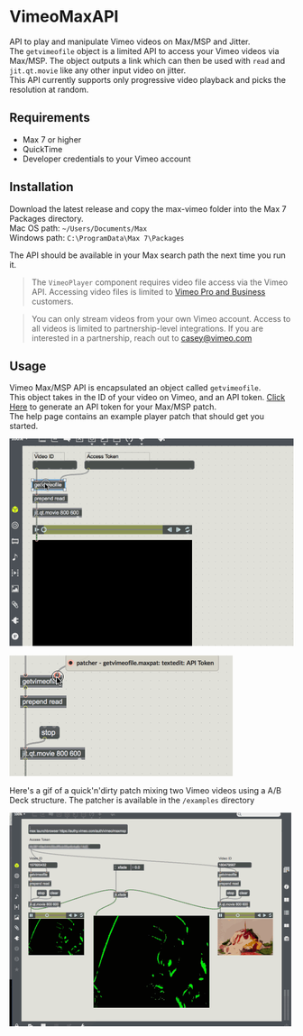 # VimeoMaxAPI
API to play and manipulate Vimeo videos on Max/MSP and Jitter.  
The `getvimeofile` object is a limited API to access your Vimeo videos via Max/MSP. The object outputs a link which can then be used with `read` and `jit.qt.movie` like any other input video on jitter.  
This API currently supports only progressive video playback and picks the resolution at random.

## Requirements
- Max 7 or higher
- QuickTime
- Developer credentials to your Vimeo account

## Installation

Download the latest release and copy the max-vimeo folder into the Max 7 Packages directory.  
Mac OS path: `~/Users/Documents/Max`  
Windows path: `C:\ProgramData\Max 7\Packages`  

The API should be available in your Max search path the next time you run it.  

> The `VimeoPlayer` component requires video file access via the Vimeo API. Accessing video files is limited to [Vimeo Pro and Business](https://vimeo.com/upgrade) customers. 

> You can only stream videos from your own Vimeo account. Access to all videos is limited to partnership-level integrations. If you are interested in a partnership, reach out to casey@vimeo.com

## Usage

Vimeo Max/MSP API is encapsulated an object called `getvimeofile`.  
This object takes in the ID of your video on Vimeo, and an API token. [Click Here](https://authy.vimeo.com/auth/vimeo/maxmsp) to generate an API token for your Max/MSP patch.  
The help page contains an example player patch that should get you started.  

![help](docs/help.gif)

![hints](docs/tooltips.gif)  

Here's a gif of a quick'n'dirty patch mixing two Vimeo videos using a A/B Deck structure. The patcher is available in the `/examples` directory

![maxmsp](docs/maxmsp.gif)

